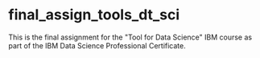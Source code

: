# final_assign_tools_dt_sci
This is the final assignment for the "Tool for Data Science" IBM course as part of the IBM Data Science Professional Certificate.
